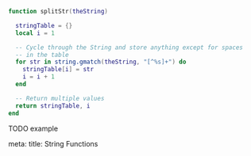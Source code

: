 ```lua
function splitStr(theString)

  stringTable = {}
  local i = 1

  -- Cycle through the String and store anything except for spaces
  -- in the table
  for str in string.gmatch(theString, "[^%s]+") do
    stringTable[i] = str
    i = i + 1
  end

  -- Return multiple values
  return stringTable, i
end
```

TODO example

<route lang="yaml">
meta:
  title: String Functions
</route>
